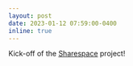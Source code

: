 ```yaml
---
layout: post
date: 2023-01-12 07:59:00-0400
inline: true
---
```


Kick-off of the <a href="https://sharespace.eu/" target=blank>Sharespace</a> project! 
